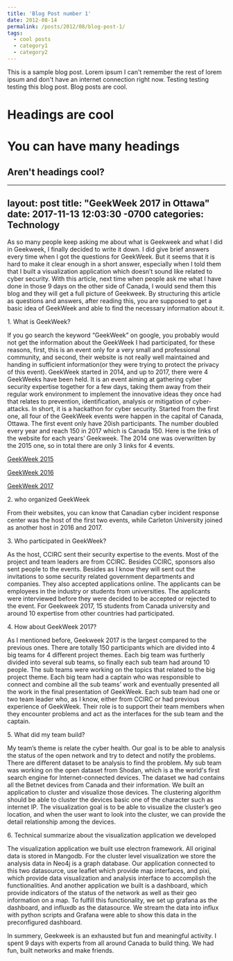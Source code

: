 ```yaml
---
title: 'Blog Post number 1'
date: 2012-08-14
permalink: /posts/2012/08/blog-post-1/
tags:
  - cool posts
  - category1
  - category2
---
```


This is a sample blog post. Lorem ipsum I can't remember the rest of lorem ipsum and don't have an internet connection right now. Testing testing testing this blog post. Blog posts are cool.

Headings are cool
======

You can have many headings
======

Aren't headings cool?
------
---
layout: post
title:  "GeekWeek 2017 in Ottawa"
date:   2017-11-13 12:03:30 -0700
categories: Technology
---


<p> As so many people keep asking me about what is Geekweek and what I did in Geekweek, I finally decided to write it down. I did give brief answers every time when I got the questions for GeekWeek. But it seems that it is hard to make it clear enough in a short answer, especially when I told them that I built a visualization application which doesn’t sound like related to cyber security. With this article, next time when people ask me what I have done in those 9 days on the other side of Canada, I would send them this blog and they will get a full picture of Geekweek.  By structuring this article as questions and answers, after reading this, you are supposed to get a basic idea of GeekWeek and able to find the necessary information about it.</p>
<p>1. What is GeekWeek?</p>
<p>If you go search the keyword “GeekWeek” on google, you probably would not get the information about the GeekWeek I had participated, for these reasons, first, this is an event only for a very small and professional community, and second, their website is not really well maintained and handing in sufficient information(or they were trying to protect the privacy of this event). GeekWeek started in 2014, and up to 2017, there were 4 GeekWeeks have been held.  It is an event aiming at gathering cyber security expertise together for a few days, taking them away from their regular work environment to implement the innovative ideas they once had that relates to prevention, identification, analysis or mitigation of cyber-attacks. In short, it is a hackathon for cyber security. Started from the first one, all four of the GeekWeek events were happen in the capital of Canada, Ottawa.  The first event only have 20ish participants. The number doubled every year and reach 150 in 2017 which is Canada 150. Here is the links of the website for each years’ Geekweek. The 2014 one was overwritten by the 2015 one, so in total there are only 3 links for 4 events. </p>
<p><a href="https://g33kw33k.ca/2015/en/">GeekWeek 2015</a></p>
<p><a href="https://g33kw33k.ca/2016/en/">GeekWeek 2016</a></p>
<p><a href="https://g33kw33k.ca/en/">GeekWeek 2017</a></p>
<p>2. who organized GeekWeek</p>
<p>From their websites, you can know that Canadian cyber incident response center was the host of the first two events, while Carleton University joined as another host in 2016 and 2017. </p>
<p>3. Who participated in GeekWeek?</p>
<p>As the host, CCIRC sent their security expertise to the events. Most of the project and team leaders are from CCIRC. Besides CCIRC, sponsors also sent people to the events. Besides as I know they will sent out the invitations to some security related government departments and companies. They also accepted applications online. The applicants can be employees in the industry or students from universities. The applicants were interviewed before they were decided to be accepted or rejected to the event. For Geekweek 2017, 15 students from Canada university and around 10 expertise from other countries had participated.</p>
<p>4. How about GeekWeek 2017?</p>
<p>As I mentioned before, Geekweek 2017 is the largest compared to the previous ones. There are totally 150 participants which are divided into 4 big teams for 4 different project themes.  Each big team was furtherly divided into several sub teams, so finally each sub team had around 10 people. The sub teams were working on the topics that related to the big project theme. Each big team had a captain who was responsible to connect and combine all the sub teams’ work and eventually presented all the work in the final presentation of GeekWeek. Each sub team had one or two team leader who, as I know, either from CCIRC or had previous experience of GeekWeek. Their role is to support their team members when they encounter problems and act as the interfaces for the sub team and the captain. </p>
<p>5. What did my team build?</p>
<p>My team’s theme is relate the cyber health. Our goal is to be able to analysis the status of the open network and try to detect and notify the problems. There are different dataset to be analysis to find the problem. My sub team was working on the open dataset from Shodan, which is a the world's first search engine for Internet-connected devices. The dataset we had contains all the Betnet devices from Canada and their information. We built an application to cluster and visualize those devices. The clustering algorithm should be able to cluster the devices basic one of the character such as internet IP. The visualization goal is to be able to visualize the cluster’s geo location, and when the user want to look into the cluster, we can provide the detail relationship among the devices.</p>
<p>6. Technical summarize about the visualization application we developed</p>
<p>The visualization application we built use electron framework. All original data is stored in Mangodb. For the cluster level visualization we store the analysis data in Neo4j is a graph database. Our application connected to this two datasource, use leaflet which provide map interfaces, and pixi, which provide data visualization and analysis interface to accomplish the functionalities. And another application we built is a dashboard, which provide indicators of the status of the network as well as their geo information on a map. To fulfill this functionality, we set up  grafana as the dashboard, and influxdb as the datasource. We stream the data into influx with python scripts and Grafana were able to show this data in the preconfigured dashboard.</p>
<p>In summery, Geekweek is an exhausted but fun and meaningful activity. I spent 9 days with experts from all around Canada to build thing. We had fun, built networks and make friends.</p>
